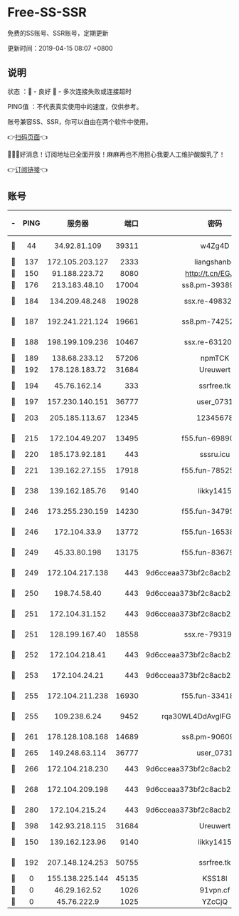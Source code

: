 # Free-SS-SSR

免费的SS账号、SSR账号，定期更新

更新时间：2019-04-15 08:07 +0800

## 说明

状态     ：🙂 - 良好 🙁 - 多次连接失败或连接超时

PING值   ：不代表真实使用中的速度，仅供参考。

账号兼容SS、SSR，你可以自由在两个软件中使用。

👉[扫码页面](https://liesauer.github.io/Free-SS-SSR/)👈

🎉🎉🎉好消息！订阅地址已全面开放！麻麻再也不用担心我要人工维护酸酸乳了！

👉[订阅链接](https://www.liesauer.net/yogurt/subscribe?ACCESS_TOKEN=DAYxR3mMaZAsaqUb)👈

## 账号

|-|PING|服务器|端口|密码|加密方式|区域|
|:----:|:----:|:-----:|-----:|:----:|:----:|:----:|
|🙂|44|34.92.81.109|39311|w4Zg4D|chacha20-ietf|US|
|🙂|137|172.105.203.127|2333|liangshanbo|chacha20|JP|
|🙂|150|91.188.223.72|8080|http://t.cn/EGJIyrl|rc4-md5|RU|
|🙂|176|213.183.48.10|17004|ss8.pm-39389618|rc4-md5|RU|
|🙂|184|134.209.48.248|19028|ssx.re-49832204|aes-256-cfb|US|
|🙂|187|192.241.221.124|19661|ss8.pm-74252941|aes-256-cfb|US|
|🙂|188|198.199.109.236|10467|ssx.re-63120121|aes-256-cfb|US|
|🙂|189|138.68.233.12|57206|npmTCK|rc4-md5|US|
|🙂|192|178.128.183.72|31684|Ureuwert|chacha20|US|
|🙂|194|45.76.162.14|333|ssrfree.tk|aes-256-cfb|SG|
|🙂|197|157.230.140.151|36777|user_0731|chacha20|US|
|🙂|203|205.185.113.67|12345|12345678|aes-256-cfb|US|
|🙂|215|172.104.49.207|13495|f55.fun-69890671|aes-256-cfb|SG|
|🙂|220|185.173.92.181|443|sssru.icu|rc4-md5|RU|
|🙂|221|139.162.27.155|17918|f55.fun-78525577|aes-256-cfb|SG|
|🙂|238|139.162.185.76|9140|likky1415|aes-256-cfb|DE|
|🙂|246|173.255.230.159|14230|f55.fun-34795666|aes-256-cfb|US|
|🙂|246|172.104.33.9|13772|f55.fun-16538907|aes-256-cfb|SG|
|🙂|249|45.33.80.198|13175|f55.fun-83679067|aes-256-cfb|US|
|🙂|249|172.104.217.138|443|9d6cceaa373bf2c8acb22e60b6a58be6|aes-256-cfb|US|
|🙂|250|198.74.58.40|443|9d6cceaa373bf2c8acb22e60b6a58be6|aes-256-cfb|US|
|🙂|251|172.104.31.152|443|9d6cceaa373bf2c8acb22e60b6a58be6|aes-256-cfb|US|
|🙂|251|128.199.167.40|18558|ssx.re-79319612|aes-256-cfb|SG|
|🙂|252|172.104.218.41|443|9d6cceaa373bf2c8acb22e60b6a58be6|aes-256-cfb|US|
|🙂|253|172.104.24.21|443|9d6cceaa373bf2c8acb22e60b6a58be6|aes-256-cfb|US|
|🙂|255|172.104.211.238|16930|f55.fun-33418669|aes-256-cfb|US|
|🙂|255|109.238.6.24|9452|rqa30WL4DdAvgIFG6Fs3znzTa|aes-256-cfb|FR|
|🙂|261|178.128.108.168|14689|ss8.pm-90609245|aes-256-cfb|SG|
|🙂|265|149.248.63.114|36777|user_0731|chacha20|CA|
|🙂|266|172.104.218.230|443|9d6cceaa373bf2c8acb22e60b6a58be6|aes-256-cfb|US|
|🙂|268|172.104.209.198|443|9d6cceaa373bf2c8acb22e60b6a58be6|aes-256-cfb|US|
|🙂|280|172.104.215.24|443|9d6cceaa373bf2c8acb22e60b6a58be6|aes-256-cfb|US|
|🙂|398|142.93.218.115|31684|Ureuwert|chacha20|IN|
|🙂|150|139.162.123.96|9140|likky1415|aes-256-cfb|JP|
|🙂|192|207.148.124.253|50755|ssrfree.tk|aes-256-cfb|SG|
|🙁|0|155.138.225.144|45135|KSS18l|rc4-md5|US|
|🙁|0|46.29.162.52|1026|91vpn.cf|rc4-md5|RU|
|🙁|0|45.76.222.9|1025|YZcCjQ|rc4-md5|JP|
